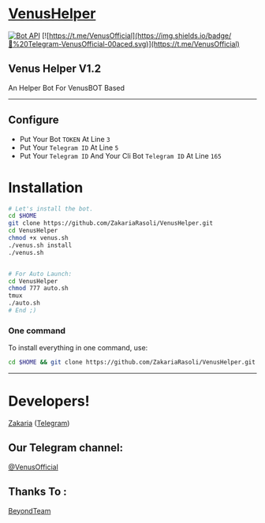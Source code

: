# [VenusHelper](https://t.me/VenusHelperBot)

[![Bot API](http://img.shields.io/badge/Bot%20API-v1.2.0-00aced.svg)](https://core.telegram.org/bots/api)
[![https://t.me/VenusOfficial](https://img.shields.io/badge/💬%20Telegram-VenusOfficial-00aced.svg)](https://t.me/VenusOfficial)

## Venus Helper V1.2
An Helper Bot For VenusBOT Based

* * *

## Configure

* Put Your Bot `TOKEN` At Line `3`
* Put Your `Telegram ID` At Line `5`
* Put Your `Telegram ID` And Your Cli Bot `Telegram ID` At Line `165`

# Installation

```sh
# Let's install the bot.
cd $HOME
git clone https://github.com/ZakariaRasoli/VenusHelper.git
cd VenusHelper
chmod +x venus.sh
./venus.sh install
./venus.sh 


# For Auto Launch:
cd VenusHelper
chmod 777 auto.sh
tmux
./auto.sh
# End ;)
```
### One command
To install everything in one command, use:
```sh
cd $HOME && git clone https://github.com/ZakariaRasoli/VenusHelper.git && cd VenusHelper && chmod +x venus.sh && ./venus.sh install && ./venus.sh
```


* * *

# Developers!

[Zakaria](https://github.com/ZakariaRasoli) ([Telegram](https://t.me/ZakariaR))


## Our Telegram channel:

[@VenusOfficial](https://t.me/VenusOfficial)

## Thanks To :
[BeyondTeam](https://t.me/beyondteam)